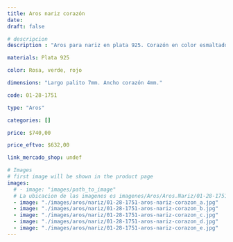 ```yaml
---
title: Aros nariz corazón
date: 
draft: false

# descripcion
description : "Aros para nariz en plata 925. Corazón en color esmaltado. Traba con la bolita. Precio por unidad."

materials: Plata 925

color: Rosa, verde, rojo

dimensions: "Largo palito 7mm. Ancho corazón 4mm."

code: 01-28-1751

type: "Aros"

categories: []

price: $740,00

price_eftvo: $632,00

link_mercado_shop: undef

# Images
# first image will be shown in the product page
images:
  # - image: "images/path_to_image"
  # La ubicacion de las imagenes es imagenes/Aros/Aros.Nariz/01-28-1751-aros-nariz-corazon
  - image: "./images/aros/nariz/01-28-1751-aros-nariz-corazon_a.jpg"
  - image: "./images/aros/nariz/01-28-1751-aros-nariz-corazon_b.jpg"
  - image: "./images/aros/nariz/01-28-1751-aros-nariz-corazon_c.jpg"
  - image: "./images/aros/nariz/01-28-1751-aros-nariz-corazon_d.jpg"
  - image: "./images/aros/nariz/01-28-1751-aros-nariz-corazon_e.jpg"
---
```


